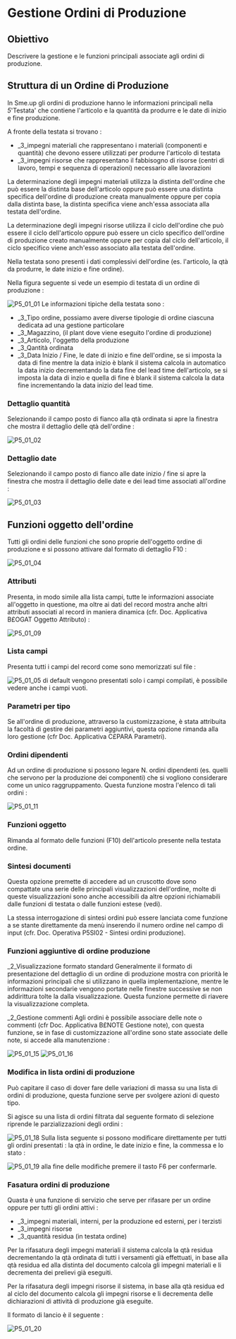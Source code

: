 # Gestione Ordini di Produzione

## Obiettivo
Descrivere la gestione e le funzioni principali associate agli ordini di produzione.

## Struttura di un Ordine di Produzione
In Sme.up gli ordini di produzione hanno le informazioni principali nella _5_'Testata' che contiene l'articolo e la quantità da produrre e le date di inizio e fine produzione.

A fronte della testata si trovano : 

- _3_impegni materiali  che rappresentano i materiali (componenti e quantità) che devono essere utilizzati per produrre l'articolo di testata
- _3_impegni risorse  che rappresentano il fabbisogno di risorse (centri di lavoro, tempi e sequenza di operazioni) necessario alle lavorazioni


La determinazione degli impegni materiali utilizza la distinta dell'ordine che può essere la distinta base dell'articolo oppure può essere una distinta specifica dell'ordine di produzione creata manualmente oppure per copia dalla distinta base, la distinta specifica viene anch'essa associata alla testata dell'ordine.

La determinazione degli impegni risorse utilizza il ciclo dell'ordine che può essere il ciclo dell'articolo oppure può essere un ciclo specifico dell'ordine di produzione creato manualmente oppure per copia dal ciclo dell'articolo, il ciclo specifico viene anch'esso associato alla testata dell'ordine.

Nella testata sono presenti i dati complessivi dell'ordine (es. l'articolo, la qtà da produrre, le date inizio e fine ordine).

Nella figura seguente si vede un esempio di testata di un ordine di produzione : 

![P5_01_01](https://doc.smeup.com/immagini/MBDOC_OGG-P_P5OR01/P5_01_01.png)
Le informazioni tipiche della testata sono : 

- _3_Tipo ordine, possiamo avere diverse tipologie di ordine ciascuna dedicata ad una gestione particolare
- _3_Magazzino, (il plant dove viene eseguito l'ordine di produzione)
- _3_Articolo, l'oggetto della produzione
- _3_Qantità ordinata
- _3_Data Inizio / Fine, le date di inizio e fine dell'ordine, se si imposta la data di fine mentre la data inizio è blank il sistema calcola in automatico la data inizio decrementando la data fine del lead time dell'articolo, se si imposta la data di inzio e quella di fine è blank il sistema calcola la data fine incrementando la data inizio del lead time.

### Dettaglio quantità
Selezionando il campo posto di fianco alla qtà ordinata si apre la finestra che mostra il dettaglio delle qtà dell'ordine : 

![P5_01_02](https://doc.smeup.com/immagini/MBDOC_OGG-P_P5OR01/P5_01_02.png)

### Dettaglio date
Selezionando il campo posto di fianco alle date inizio / fine si apre la finestra che mostra il dettaglio delle date e dei lead time associati all'ordine : 

![P5_01_03](https://doc.smeup.com/immagini/MBDOC_OGG-P_P5OR01/P5_01_03.png)
## Funzioni oggetto dell'ordine
Tutti gli ordini delle funzioni che sono proprie dell'oggetto ordine di produzione e si possono attivare dal formato di dettaglio F10 : 

![P5_01_04](https://doc.smeup.com/immagini/MBDOC_OGG-P_P5OR01/P5_01_04.png)
### Attributi
Presenta, in modo simile alla lista campi, tutte le informazioni associate all'oggetto in questione, ma oltre ai dati del record mostra anche altri attributi associati al record in maniera dinamica (cfr. Doc. Applicativa B£OGAT Oggetto Attributo) : 

![P5_01_09](https://doc.smeup.com/immagini/MBDOC_OGG-P_P5OR01/P5_01_09.png)
### Lista campi
Presenta tutti i campi del record come sono memorizzati sul file : 

![P5_01_05](https://doc.smeup.com/immagini/MBDOC_OGG-P_P5OR01/P5_01_05.png)
di default vengono presentati solo i campi compilati, è possibile vedere anche i campi vuoti.

### Parametri per tipo
Se all'ordine di produzione, attraverso la customizzazione, è  stata attribuita la facoltà di gestire dei parametri aggiuntivi, questa opzione rimanda alla loro gestione (cfr Doc. Applicativa C£PARA Parametri).

### Ordini dipendenti
Ad un ordine di produzione si possono legare N. ordini dipendenti (es. quelli che servono per la produzione dei componenti) che si vogliono considerare come un unico raggruppamento. Questa funzione mostra l'elenco di tali ordini : 

![P5_01_11](https://doc.smeup.com/immagini/MBDOC_OGG-P_P5OR01/P5_01_11.png)
### Funzioni oggetto
Rimanda al formato delle funzioni (F10) dell'articolo presente nella testata ordine.

### Sintesi documenti
Questa opzione premette di accedere ad un cruscotto dove sono compattate una serie delle principali visualizzazioni dell'ordine, molte di queste visualizzazioni sono anche accessibili da altre opzioni richiamabili dalle funzioni di testata o dalle funzioni estese (vedi).

La stessa interrogazione di sintesi ordini può essere lanciata come funzione a se stante direttamente da menù inserendo il numero ordine nel campo di input (cfr. Doc. Operativa P5SI02 - Sintesi ordini produzione).

### Funzioni aggiuntive di ordine produzione
_2_Visualizzazione formato standard
Generalmente il formato di presentazione del dettaglio di un ordine di produzione mostra con priorità le informazioni principali che si utilizzano in quella implementazione, mentre le informazioni secondarie vengono portate nelle finestre successive se non addirittura tolte la dalla visualizzazione. Questa funzione permette di riavere la visualizzazione completa.

_2_Gestione commenti
Agli ordini è possibile associare delle note o commenti (cfr Doc. Applicativa B£NOTE Gestione note), con questa funzione, se in fase di customizzazione all'ordine sono state associate delle note, si accede alla manutenzione : 

![P5_01_15](https://doc.smeup.com/immagini/MBDOC_OGG-P_P5OR01/P5_01_15.png)
![P5_01_16](https://doc.smeup.com/immagini/MBDOC_OGG-P_P5OR01/P5_01_16.png)
###  Modifica in lista ordini di produzione
Può capitare il caso di dover fare delle variazioni di massa su una lista di ordini di produzione, questa funzione serve per svolgere azioni di questo tipo.

Si agisce su una lista di ordini filtrata dal seguente formato di selezione riprende le parzializzazioni degli ordini : 

![P5_01_18](https://doc.smeup.com/immagini/MBDOC_OGG-P_P5OR01/P5_01_18.png)
Sulla lista seguente si possono modificare direttamente per tutti gli ordini presentati :  la qtà in ordine, le date inizio e fine, la commessa e lo stato : 

![P5_01_19](https://doc.smeup.com/immagini/MBDOC_OGG-P_P5OR01/P5_01_19.png)
alla fine delle modifiche premere il tasto F6 per confermarle.

### Fasatura ordini di produzione
Quasta è una funzione di servizio che serve per rifasare per un ordine oppure per tutti gli ordini attivi : 

- _3_impegni materiali, interni, per la produzione ed esterni, per i terzisti
- _3_impegni risorse
- _3_quantità residua (in testata ordine)


Per la rifasatura degli impegni materiali il sistema calcola la qtà residua decrementando la qtà ordinata di tutti i versamenti già effettuati, in base alla qtà residua ed alla distinta del documento calcola gli impegni materiali e li decrementa dei prelievi già eseguiti.

Per la rifasatura degli impegni risorse il sistema, in base alla qtà residua ed al ciclo del documento calcola gli impegni risorse e li decrementa delle dichiarazioni di attività di produzione già eseguite.

Il formato di lancio è il seguente : 

![P5_01_20](https://doc.smeup.com/immagini/MBDOC_OGG-P_P5OR01/P5_01_20.png)